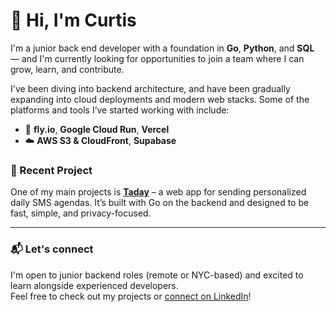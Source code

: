 # 👋 Hi, I'm Curtis

I'm a junior back end developer with a foundation in **Go**, **Python**, and **SQL** — and I'm currently looking for opportunities to join a team where I can grow, learn, and contribute.

I've been diving into backend architecture, and have been gradually expanding into cloud deployments and modern web stacks. Some of the platforms and tools I’ve started working with include:

- 🚀 **fly.io**, **Google Cloud Run**, **Vercel**
- ☁️ **AWS S3 & CloudFront**, **Supabase**

### 🔧 Recent Project
One of my main projects is **[Taday](https://github.com/curtisbraxdale/taday)** – a web app for sending personalized daily SMS agendas. It’s built with Go on the backend and designed to be fast, simple, and privacy-focused.

---

### 📬 Let's connect

I'm open to junior backend roles (remote or NYC-based) and excited to learn alongside experienced developers.  
Feel free to check out my projects or [connect on LinkedIn](https://www.linkedin.com/in/curtis-braxdale/)!

